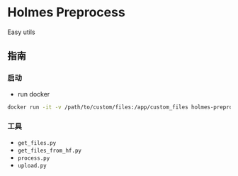 # Holmes Preprocess
Easy utils

## 指南

### 启动
- run docker
```bash
docker run -it -v /path/to/custom/files:/app/custom_files holmes-preprocess:latest
```

### 工具

- `get_files.py`
- `get_files_from_hf.py`
- `process.py`
- `upload.py`
